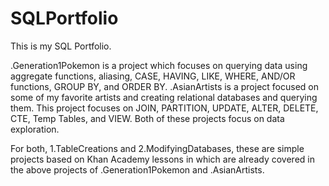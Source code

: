 # SQLPortfolio
This is my SQL Portfolio.

.Generation1Pokemon is a project which focuses on querying data using aggregate functions, aliasing, CASE, HAVING, LIKE, WHERE, AND/OR functions, GROUP BY, and ORDER BY. 
.AsianArtists is a project focused on some of my favorite artists and creating relational databases and querying them. This project focuses on JOIN, PARTITION, UPDATE, ALTER, DELETE, CTE, Temp Tables, and VIEW. Both of these projects focus on data exploration.

For both, 1.TableCreations and 2.ModifyingDatabases, these are simple projects based on Khan Academy lessons in which are already covered in the above projects of .Generation1Pokemon and .AsianArtists.
